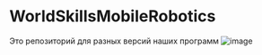 # WorldSkillsMobileRobotics
Это репозиторий для разных версий наших программ 
![image](https://github.com/Amirkin26/WorldSkillsMobileRobotics/assets/63238882/a39572a6-f52b-4644-9478-32638ea49886)

